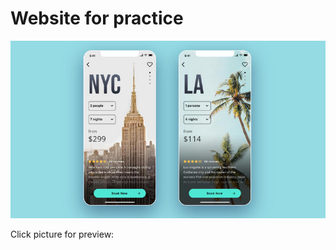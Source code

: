 <h1>Website for practice</h1>


<p>
	<a href="https://grivenn.github.io/mobile_NYC_LA/app/" target="_blank"><img src="https://raw.githubusercontent.com/grivenn/mobile_NYC_LA/master/app/images/preview.jpg" alt="Site Preview"></a>
	<p>Click picture for preview:</p>
</p>
